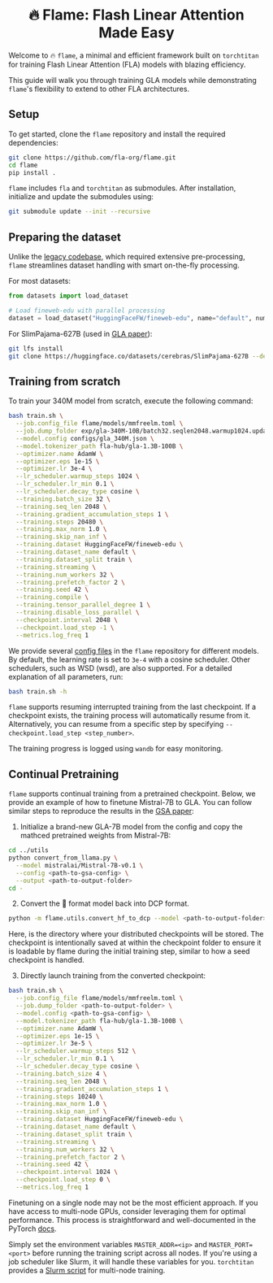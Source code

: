 <div align="center">

# 🔥 Flame: Flash Linear Attention Made Easy

</div>

Welcome to 🔥 `flame`, a minimal and efficient framework built on `torchtitan` for training Flash Linear Attention (FLA) models with blazing efficiency.

This guide will walk you through training GLA models while demonstrating `flame`'s flexibility to extend to other FLA architectures.

## Setup

To get started, clone the `flame` repository and install the required dependencies:

```bash
git clone https://github.com/fla-org/flame.git
cd flame
pip install .
```

`flame` includes `fla` and `torchtitan` as submodules. After installation, initialize and update the submodules using:
```sh
git submodule update --init --recursive
```

## Preparing the dataset

Unlike the [legacy codebase](legacy/training), which required extensive pre-processing,
`flame` streamlines dataset handling with smart on-the-fly processing.

For most datasets:
```py
from datasets import load_dataset

# Load fineweb-edu with parallel processing
dataset = load_dataset("HuggingFaceFW/fineweb-edu", name="default", num_proc=64)
```

For SlimPajama-627B (used in [GLA paper](https://proceedings.mlr.press/v235/yang24ab.html)):
```bash
git lfs install
git clone https://huggingface.co/datasets/cerebras/SlimPajama-627B --depth 1
```

## Training from scratch

To train your 340M model from scratch, execute the following command:

```sh
bash train.sh \
  --job.config_file flame/models/mmfreelm.toml \
  --job.dump_folder exp/gla-340M-10B/batch32.seqlen2048.warmup1024.update1.steps20480.lr3e-4 \
  --model.config configs/gla_340M.json \
  --model.tokenizer_path fla-hub/gla-1.3B-100B \
  --optimizer.name AdamW \
  --optimizer.eps 1e-15 \
  --optimizer.lr 3e-4 \
  --lr_scheduler.warmup_steps 1024 \
  --lr_scheduler.lr_min 0.1 \
  --lr_scheduler.decay_type cosine \
  --training.batch_size 32 \
  --training.seq_len 2048 \
  --training.gradient_accumulation_steps 1 \
  --training.steps 20480 \
  --training.max_norm 1.0 \
  --training.skip_nan_inf \
  --training.dataset HuggingFaceFW/fineweb-edu \
  --training.dataset_name default \
  --training.dataset_split train \
  --training.streaming \
  --training.num_workers 32 \
  --training.prefetch_factor 2 \
  --training.seed 42 \
  --training.compile \
  --training.tensor_parallel_degree 1 \
  --training.disable_loss_parallel \
  --checkpoint.interval 2048 \
  --checkpoint.load_step -1 \
  --metrics.log_freq 1
```

We provide several [config files](https://github.com/fla-org/flame/tree/main/configs) in the `flame` repository for different models.
By default, the learning rate is set to `3e-4` with a cosine scheduler.
Other schedulers, such as WSD (wsd), are also supported. For a detailed explanation of all parameters, run:
```sh
bash train.sh -h
```

`flame` supports resuming interrupted training from the last checkpoint.
If a checkpoint exists, the training process will automatically resume from it. Alternatively, you can resume from a specific step by specifying `--checkpoint.load_step <step_number>`.

The training progress is logged using `wandb` for easy monitoring.

## Continual Pretraining

`flame` supports continual training from a pretrained checkpoint.
Below, we provide an example of how to finetune Mistral-7B to GLA.
You can follow similar steps to reproduce the results in the [GSA paper](https://arxiv.org/abs/2409.07146):

1. Initialize a brand-new GLA-7B model from the config and copy the mathced pretrained weights from Mistral-7B:
```bash
cd ../utils
python convert_from_llama.py \
  --model mistralai/Mistral-7B-v0.1 \
  --config <path-to-gsa-config> \
  --output <path-to-output-folder>
cd -
```

2. Convert the 🤗 format model back into DCP format.
```bash
python -m flame.utils.convert_hf_to_dcp --model <path-to-output-folder> --checkpoint <path-to-output-folder/checkpoint/step-0>
```
Here, <path-to-output-folder> is the directory where your distributed checkpoints will be stored. The checkpoint is intentionally saved at <step-0> within the checkpoint folder to ensure it is loadable by flame during the initial training step, similar to how a seed checkpoint is handled.

3. Directly launch training from the converted checkpoint:
```sh
bash train.sh \
  --job.config_file flame/models/mmfreelm.toml \
  --job.dump_folder <path-to-output-folder> \
  --model.config <path-to-gsa-config> \
  --model.tokenizer_path fla-hub/gla-1.3B-100B \
  --optimizer.name AdamW \
  --optimizer.eps 1e-15 \
  --optimizer.lr 3e-5 \
  --lr_scheduler.warmup_steps 512 \
  --lr_scheduler.lr_min 0.1 \
  --lr_scheduler.decay_type cosine \
  --training.batch_size 4 \
  --training.seq_len 2048 \
  --training.gradient_accumulation_steps 1 \
  --training.steps 10240 \
  --training.max_norm 1.0 \
  --training.skip_nan_inf \
  --training.dataset HuggingFaceFW/fineweb-edu \
  --training.dataset_name default \
  --training.dataset_split train \
  --training.streaming \
  --training.num_workers 32 \
  --training.prefetch_factor 2 \
  --training.seed 42 \
  --checkpoint.interval 1024 \
  --checkpoint.load_step 0 \
  --metrics.log_freq 1
```

Finetuning on a single node may not be the most efficient approach.
If you have access to multi-node GPUs, consider leveraging them for optimal performance.
This process is straightforward and well-documented in the PyTorch [docs](https://pytorch.org/docs/stable/elastic/run.html).

Simply set the environment variables `MASTER_ADDR=<ip>` and `MASTER_PORT=<port>` before running the training script across all nodes. If you're using a job scheduler like Slurm, it will handle these variables for you.
`torchtitan` provides a [Slurm script](https://github.com/pytorch/torchtitan/blob/main/multinode_trainer.slurm) for multi-node training.
